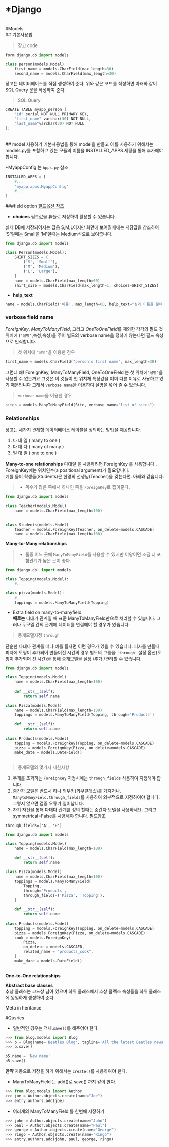 # *Django
<br>
#Models

<br>
## 기본사용법

> 장고 code  

```python
form django.db import models

class person(models.Model)
	first_name = models.CharField(max_length=30)
	second_name = models.CharField(max_length=30)
```
장고는 데이터베이스를 직접 생성하여 준다. 위와 같은 코드를 작성하면 아래와 같이 
SQL Query 문을 작성하여 준다.

> SQL Query  

```python
CREATE TABLE myapp_person (
	"id" serial NOT NULL PRIMARY KEY,
	"first_name" varchar(30) NOT NULL,
	"last_name"varchar(30) NOT NULL
);
```

<br>
## model 사용하기 
기본사용법을 통해  model을 만들고 이를 사용하기 위해서는 models.py를 포함하고 있는 모듈의 이름을 INSTALLED_APPS 세팅을 통해 추가해야 합니다. 

*MyappConfig 는  `Apps.py` 참조  

```python
INSTALLED_APPS = [
	#...
	'myapp.apps.MyappConfig'
	#...
]
```
###field option
[필드옵션 참조](https://docs.djangoproject.com/en/1.10/ref/models/fields/#model-field-types)

* **choices**
필드값을 튜플로 저장하여 활용할 수 있습니다. 

실제 DB에 저장되어지는 값음 S,M,L이지만  화면에 보여질때에는 저장값을 참조하여
'S'일때는 Small을 'M'일때는 Medium식으로 보여줍니다. 

```python
from django.db import models

class Person(models.Model):
    SHIRT_SIZES = (
        ('S', 'Small'),
        ('M', 'Medium'),
        ('L', 'Large'),
    )
    name = models.CharField(max_length=60)
    shirt_size = models.CharField(max_length=1, choices=SHIRT_SIZES)
```

* **help_text**  

```python
name = models.CharField('이름', max_length=60, help_text="성과 이름을 붙여 적어주세요.")
```  

### verbose field name

*ForeignKey*, *ManyToManyField*, 그리고 *OneToOneField*를 제외한 각각의 필드 첫 위치에 (`"설명"`,속성,속성)을 주어 별도의 verbose name을 정하기 않는다면 필드 속성으로 인식합니다.  
> 첫 위치에 `"설명"`을 이용한 경우  
 
```python
first_name = models.CharField("person's first name", max_length=30)
```

그런데 왜! ForeignKey, ManyToManyField, OneToOneField 는 첫 위치에`"설명"`을 사용할 수 없는까요 그것은 이 것들이 첫 위치체 특정값을 이미 다른 이유로 사용하고 있기 때문입니다 그래서  `verbose name`을 이용하여 설명을 넣어 줄 수 있습니다. 
  
> `verbose name`을 이용한 경우

```python
sites = models.ManyToManyField(Site, verbose_name="list of sites")
```


### Relationships
장고는 세가지 관계형 데이터베이스 테이블을 정의하는 방법을 제공합니다.   

1. 다 대 일 ( many to one )
2. 다 대 다 ( many ot many )
3. 일 대 일 ( one to one )

**Many-to-one relationships**
다대일 을 사용하려면 ForeignKey 를 사용합니다 .
ForeignKey에는 위치인수(a positional argument)가 필요합니다.   
예를 들어 학생들(Students)은 한명의 선생님(Teacher)을  갖는다면.
아래와 같습니다.  

> * 쪽수가 많은 쪽에서 하나인 쪽을 `ForeignKey`로 잡아준다.

```python
from django.db import models

class Teacher(models.Model)
	name = models.CharField(max_length=100)
	
	
class Students(models.Model)
	teacher = models.ForeignKey(Teacher, on_delete=models.CASCADE)
	name = models.CharField(max_length=100)	
```

**Many-to-Many relationships**

> * 둘중 어느 곳에  `ManyToManyField`를 사용할 수 있지만 이왕이면
> 조금 더 포함관계가 높은 곳이 좋다.

```python
from django.db. import models

class Topping(models.Model):
	#...

class pizza(models.Model):
	#...
	toppings = models.ManyToManyField(Topping)
```
* Extra field on many-to-manyfield  
**때로는** 다대가 관계일 때 표준 ManyToManyField만으로 처리할 수 있습니다. 그러나 두모델 간의 관계에 데이터를 연결해야 할 경우가 있습니다. 
 
> 중개모델지정 `through` 

단순한 다대다 관계를 떠나 예를 들자면 이런 경우가 있을 수 있습니다.
피자를 만들때 피자에 토핑이 추가되어 만들어진 시간의 경우 별도의 그룹을 `'through'` 설정 옵션(토핑이 추가되어 진 시간)을 통해 중개모델을 설정 /추가 /관리할 수 있습니다. 

```python
from django.db import models

class Topping(models.Model)
	name = models.CharField(max_length=100)
	
	def __str__(self):
		return self.name
		
class Pizza(models.Model)
	name = models.CharField(max_length=100)
	toppings = models.ManyToManyField(Topping, through='Products')
	
	def __str__(self):
		return self.name
		
class Products(models.Model)
	topping = models.Foreignkey(Topping, on_delete=models.CASCADE)
	pizza = models.ForeignKey(Pizza, on_delete=models.CASCADE)
	make_date = models.DateField()
		
```
> 중개모델의 몇가지 제한사항  

 1. 두개를 초과하는 `ForeignKey` 지정시에는 `through_fields` 사용하여 지정해야 합니다.
 2. 중간자 모델은 반드시 하나 외부키(외부클래스)를 가지거나. `ManytoManyField.through_fields`를 사용하여 외부적으로 지정하여야 합니다. 그렇지 않으면 검증 오류가 일어납니다. 
 3. 자기 자신을 통해 다대다 관계를 정의 할때는 중간자 모델을 사용하세요. 그리고 symmetrical=False를 사용해야 합니다. [필드참조](https://docs.djangoproject.com/en/1.10/ref/models/fields/#manytomany-arguments)

 
     
  `through_fields=('A', 'B')`  
  
```python
from django.db import models

class Topping(models.Model)
	name = models.CharField(max_length=100)
	
	def __str__(self):
		return self.name
		
class Pizza(models.Model)
	name = models.CharField(max_length=100)
	toppings = models.ManyToManyField(
		Topping,
		through='Products',
		through_fields=('Pizza', 'Topping'),
	)
	
	def __str__(self):
		return self.name
		
class Products(models.Model)
	topping = models.Foreignkey(Topping, on_delete=models.CASCADE)
	pizza = models.ForeignKey(Pizza, on_delete=models.CASCADE)
	cook = models.ForeignKey(
		Pizza,
		on_delete = models.CASCAED,
		related_name = "products_cook",
	) 
	make_date = models.DateField()
		
```

**One-to-One relationships**







**Abstract base classes**  
추상 클래스는 코드상 남아 있으며 하위 클래스에서 
추상 클랙스 속성들을 하위 클래스에 동일하게 생성하여 준다. 



Meta in heritance





#Qusries  

* 일반적인 경우는 객체.`save()`를 해주어야 한다.

```python
>>> from blog.models import Blog
>>> b = Blog(name='Beatles Blog', tagline='All the latest Beatles news.')
>>> b.save()
```

```python
b5.name = 'New name'
b5.save()
```

**만약** 자동으로 저장을 하기 위해서는 `create()`를 사용하여야 한다.

* ManyToManyField 는  add()로  save() 까지 같이 한다. 

```python
>>> from blog.models import Author
>>> joe = Author.objects.create(name="Joe")
>>> entry.authors.add(joe)
```
* 여러개의 ManyToManyField 를 한번에 저장하기

```python
>>> john = Author.objects.create(name="John")
>>> paul = Author.objects.create(name="Paul")
>>> george = Author.objects.create(name="George")
>>> ringo = Author.objects.create(name="Ringo")
>>> entry.authors.add(john, paul, george, ringo)
```